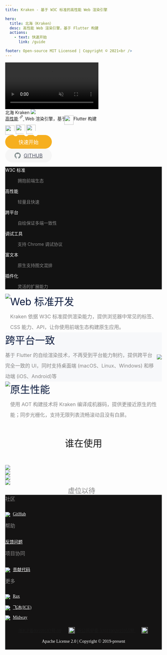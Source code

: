 ```yaml
---
title: Kraken - 基于 W3C 标准的高性能 Web 渲染引擎

hero:
  title: 北海（Kraken）
  desc: 高性能 Web 渲染引擎，基于 Flutter 构建
  actions:
    - text: 快速开始
      link: /guide

footer: Open-source MIT Licensed | Copyright © 2021<br />
---
```


<div class="homepage-root">
  <div>
    <video class="homepage-img" muted autoplay loop="loop" align="center"  >
      <source src="//kraken.oss-cn-hangzhou.aliyuncs.com/videos/header_animation.mp4" type="video/mp4">
    </video>
  </div>
  <div style="max-width: 1180px;position: relative;z-index: 2">
    <div class="homepage-title">
      北海 
      <span class="english-title">Kraken</span>
      <img class="say-kraken" id="sayKraken-img" src="https://gw.alicdn.com/imgextra/i2/O1CN01zo63hr20qhv3lUoOq_!!6000000006901-55-tps-200-200.svg" /><audio src="https://kraken.oss-cn-hangzhou.aliyuncs.com/data/kraken.mp3" style="display:none" id="sayKraken"></audio>
    </div>
    <div class="homepage-subtitle" >
      <a href="/guide/performance"><span class="performance" style="cursor: pointer; margin-right: 3px;">高性能<svg t="1649675554506" class="icon" viewBox="0 0 1024 1024" version="1.1" xmlns="http://www.w3.org/2000/svg" p-id="1255" width="200" height="200" style="width: 15px;height: 15px;color: inherit;fill: currentColor;position: relative;top: -4px;left: 2px;"><path d="M618.24 439.381333a152.746667 152.746667 0 0 1 0 216l-135.893333 135.893334a163.370667 163.370667 0 1 1-231.04-231.04l66.922666-66.944 45.269334 45.269333-66.944 66.944a99.370667 99.370667 0 1 0 140.522666 140.522667l135.893334-135.893334a88.746667 88.746667 0 0 0 0-125.482666z m182.528-197.589333a163.370667 163.370667 0 0 1 0 231.04L733.866667 539.776l-45.269334-45.248 66.944-66.944a99.370667 99.370667 0 1 0-140.522666-140.522667l-135.893334 135.893334a88.746667 88.746667 0 0 0 0 125.482666l-45.269333 45.269334a152.746667 152.746667 0 0 1 0-216l135.893333-135.893334a163.370667 163.370667 0 0 1 231.04 0z" p-id="1256"></path></svg> </span></a> Web 渲染引擎，基于 <img class="flutter-icon" style="vertical-align: top;width: 30px;margin-left: -10px;" src="https://img.alicdn.com/imgextra/i1/O1CN01OWUwTg1eqmRBC63cj_!!6000000003923-2-tps-411-415.png" />Flutter 构建
    </div>
    <div class="support-frame" >
      <a style="position: relative" href="/guide/development/vue">
        <img src="https://img.alicdn.com/imgextra/i3/O1CN01T9AuFb1FN8UAnGUfz_!!6000000000474-2-tps-400-400.png" style="position: relative; top: 2px;" width=30 />
        <img src="https://gw.alicdn.com/tfs/TB15rQzexD1gK0jSZFsXXbldVXa-200-200.svg" style="width: 15px;right: -8px;position: absolute;bottom: -4px;border: 1px solid #fff;border-radius: 14px;background-color: #fff;">
      </a>
      <a style="position: relative" href="/guide/development/react">
        <img src="https://img.alicdn.com/imgextra/i3/O1CN01yyy6gs1TZs7V0ZfgW_!!6000000002397-2-tps-169-150.png" width=30 />
        <img src="https://gw.alicdn.com/tfs/TB15rQzexD1gK0jSZFsXXbldVXa-200-200.svg" style="width: 15px;right: -8px;position: absolute;bottom: -4px;border: 1px solid #fff;border-radius: 14px;background-color: #fff;">
      </a>
      <a style="position: relative" href="/guide/development/rax">
        <img src="https://img.alicdn.com/imgextra/i3/O1CN01KgGBlg1Y2xfB9wnnJ_!!6000000003002-2-tps-325-289.png" width=30 />
        <img src="https://gw.alicdn.com/tfs/TB15rQzexD1gK0jSZFsXXbldVXa-200-200.svg" style="width: 15px;right: -8px;position: absolute;bottom: -4px;border: 1px solid #fff;border-radius: 14px;background-color: #fff;">
      </a>
    </div>
    <div class="quick-start" >
      <a class="quick-start-btn" href="/guide" >
        <button style="width: 150px;margin-right: 20px;color: #fff;background: #F6AF1F;height: 44px;font-size: 16px;border: 1px solid #F6AF1F;border-radius: 22px;box-sizing: border-box;cursor: pointer;outline: none;" >快速开始</button>
      </a>
      <div class="github-btn" >
        <a rel="noopener" href="https://github.com/openkraken/kraken" >
          <div class="github-btn-content" style="display: flex;justify-content: center;align-items: center;line-height:20px;color:#4d5164;width: 150px;margin-right: 0;height: 44px;font-size: 16px;background-color:#f6f6f6;border-color:rgb(246, 246, 246);border-radius: 22px;box-sizing: border-box;cursor: pointer;outline: none;" >
            <svg style="vertical-align:top; width: 20px;margin-right: 10px" aria-labelledby="simpleicons-github-dark-icon" lang="" role="img" viewBox="0 0 24 24" xmlns="http://www.w3.org/2000/svg"><title id="simpleicons-github-dark-icon" lang="en">GitHub Dark icon</title><path fill="#7F8C8D" d="M12 .297c-6.63 0-12 5.373-12 12 0 5.303 3.438 9.8 8.205 11.385.6.113.82-.258.82-.577 0-.285-.01-1.04-.015-2.04-3.338.724-4.042-1.61-4.042-1.61C4.422 18.07 3.633 17.7 3.633 17.7c-1.087-.744.084-.729.084-.729 1.205.084 1.838 1.236 1.838 1.236 1.07 1.835 2.809 1.305 3.495.998.108-.776.417-1.305.76-1.605-2.665-.3-5.466-1.332-5.466-5.93 0-1.31.465-2.38 1.235-3.22-.135-.303-.54-1.523.105-3.176 0 0 1.005-.322 3.3 1.23.96-.267 1.98-.399 3-.405 1.02.006 2.04.138 3 .405 2.28-1.552 3.285-1.23 3.285-1.23.645 1.653.24 2.873.12 3.176.765.84 1.23 1.91 1.23 3.22 0 4.61-2.805 5.625-5.475 5.92.42.36.81 1.096.81 2.22 0 1.606-.015 2.896-.015 3.286 0 .315.21.69.825.57C20.565 22.092 24 17.592 24 12.297c0-6.627-5.373-12-12-12"></path></svg>
            GITHUB
          </div>
        </a>
      </div>
    </div>
  </div>
</div>

<div style="background-color: #121212">
  <div class="__dumi-default-layout-features"><dl style="background-image: url(&quot;https://img.alicdn.com/imgextra/i1/O1CN012OrzRG1pPioDlcQaW_!!6000000005353-2-tps-56-50.png&quot;);"><dt style="color: #FFF">W3C 标准</dt><dd><div class="markdown"><p style="color: #FFF;opacity:.5;">拥抱前端生态</p></div></dd></dl><dl style="background-image: url(&quot;https://img.alicdn.com/imgextra/i3/O1CN01mx2JdY1pW8Lv73Q8h_!!6000000005367-2-tps-55-61.png&quot;);"><dt style="color: #FFF">高性能</dt><dd><div class="markdown"><p style="color: #FFF;opacity:.5;">轻量且快速</p></div></dd></dl><dl style="background-image: url(&quot;https://img.alicdn.com/imgextra/i1/O1CN01H91jck262DxHKaNiT_!!6000000007603-2-tps-60-48.png&quot;);"><dt style="color: #FFF">跨平台</dt><dd><div class="markdown"><p style="color: #FFF;opacity:.5;">自绘保证多端一致性</p></div></dd></dl><dl style="background-image: url(&quot;https://img.alicdn.com/imgextra/i1/O1CN01iAlAFw1SBJBEjn328_!!6000000002208-2-tps-56-56.png&quot;);"><dt style="color: #FFF">调试工具</dt><dd><div class="markdown"><p style="color: #FFF;opacity:.5;">支持 Chrome 调试协议</p></div></dd></dl><dl style="background-image: url(&quot;https://img.alicdn.com/imgextra/i3/O1CN01VbINwS1v3B0Sh9J1L_!!6000000006116-2-tps-52-52.png&quot;);"><dt style="color: #FFF">富文本</dt><dd><div class="markdown"><p style="color: #FFF;opacity:.5;">原生支持图文混排</p></div></dd></dl><dl style="background-image: url(&quot;https://img.alicdn.com/imgextra/i1/O1CN01bL1bUW1oVO5k7Sp9m_!!6000000005230-2-tps-54-55.png&quot;);"><dt style="color: #FFF">插件化</dt><dd><div class="markdown"><p style="color: #FFF;opacity:.5;">灵活的扩展能力</p></div></dd></dl></div>
</div>

<div>
  <div style="display:flex;flex-direction:row;max-width:1180px;width:100%;margin:0 auto;position:relative">
    <img class="introduction-img" src="https://gw.alicdn.com/tfs/TB1vosisbY1gK0jSZTEXXXDQVXa-1180-920.png" style="display:block;max-width:50%">
    <div class="introduction-infos">
      <div style="color:#0b1b3e;font-size:32px;margin:0 0 10px">Web 标准开发</div>
      <div style="line-height:34px;font-size:16px;color:#868686">Kraken 依据 W3C 标准提供渲染能力，提供浏览器中常见的标签、CSS 能力、API，让你使用前端生态构建原生应用。</div>
    </div>
  </div>
</div>

<div style="background-color:#f7f8fa">
  <div style="display:flex;flex-direction:row;max-width:1180px;width:100%;margin:0 auto;position:relative;align-items: center;">
    <div class="introduction-infos">
      <div style="color:#0b1b3e;font-size:32px;margin:0 0 10px">跨平台一致</div>
      <div style="line-height:34px;font-size:16px;color:#868686">基于 Flutter 的自绘渲染技术，不再受到平台能力制约，提供跨平台完全一致的 UI，同时支持桌面端 (macOS、Linux、Windows) 和移动端 (iOS、Android)等</div>
    </div>
    <img class="introduction-img" src="https://gw.alicdn.com/tfs/TB1oTMisoY1gK0jSZFCXXcwqXXa-1180-888.png" style="display:block;max-width:50%">
  </div>
</div>

<div>
  <div style="display:flex;flex-direction:row;max-width:1180px;width:100%;margin:0 auto;position:relative">
    <img class="introduction-img" src="https://gw.alicdn.com/tfs/TB1VwpWsq61gK0jSZFlXXXDKFXa-1180-888.png" style="display:block;max-width:50%">
    <div class="introduction-infos">
      <div style="color:#0b1b3e;font-size:32px;margin:0 0 10px">原生性能</div>
      <div style="line-height:34px;font-size:16px;color:#868686">使用 AOT 构建技术将 Kraken 编译成机器码，提供更接近原生的性能；同步光栅化，支持无限列表流畅滚动且没有白屏。</div>
    </div>
  </div>
</div>

<div class="sponsors-container">
  <div style="display:flex;flex-direction:row;max-width:1180px;width:100%;margin:0 auto;position:relative">
    <div style="font-size: 1.875rem;font-weight: 500;margin: 50px auto;">谁在使用</div>
  </div>
  <div class="sponsors-list" >
      <div class="sponsors">
        <img src="//gw.alicdn.com/tfs/TB11_n_fq67gK0jSZFHXXa9jVXa-1280-533.png_200x200.jpg" />
      </div>
      <div class="sponsors">
        <img src="//img.alicdn.com/imgextra/i1/O1CN01Tn1UyG1KgRB77QBoQ_!!6000000001193-2-tps-993-210.png" />
      </div>
      <div class="sponsors">
        <img src="//gw.alicdn.com/tfs/TB1LW.Xfvb2gK0jSZK9XXaEgFXa-190-27.png" />
      </div>
      <div class="sponsors">
        <img src="//img.alicdn.com/imgextra/i3/O1CN01wwEQZz1xrfuVHbvwZ_!!6000000006497-2-tps-1025-338.png" />
      </div>
      <div class="sponsors">
        <div style="width: 100px;font-size: 22px;margin: 0px auto;color: rgb(134, 134, 134);">虚位以待</div>
      </div>
  </div>
</div>

<div class="footer-container" style="padding-bottom: 18px;background-color: #141313;color: #fff;font-size: 14px;font-family: PingFangSC-Regular;">
  <div class="footer-wrapper" >
    <div class="footer-block-content">
      <div style="font-size: 16px;opacity: .5;">社区</div>
      <div style="margin-top: 30px;">
        <ul style="list-style-type: none;padding: 0;margin:0;">
          <li style="width: 200px;margin-bottom: 15px;">
            <img src="//gw.alicdn.com/tfs/TB1H5bLeaL7gK0jSZFBXXXZZpXa-78-78.jpg" style="vertical-align: middle; margin-right: 5px; max-width: 16px; max-height: 16px;">
            <a style="color:#ffffff;" target="_blank" href="//github.com/openkraken/kraken"> GitHub </a>
          </li>
        </ul>
      </div>
    </div>
    <div class="footer-block-content" >
      <div style="font-size: 16px;opacity: .5;">帮助</div>
      <div style="margin-top: 30px;">
        <ul style="list-style-type: none;padding: 0;margin:0;">
          <li style="width: 200px;margin-bottom: 15px;">
            <a style="color:#ffffff;" target="_blank" href="//github.com/openkraken/kraken/issues/new?assignees=&labels=bug&template=bug_report.md"> 反馈问题 </a>
          </li>
        </ul>
      </div>
    </div>
    <div class="footer-block-content">
      <div style="font-size: 16px;opacity: .5;">项目协同</div>
        <div style="margin-top: 30px;">
          <ul style="list-style-type: none;padding: 0;margin:0;">
            <li style="width: 200px;margin-bottom: 15px;">
              <img src="//gw.alicdn.com/tfs/TB1H5bLeaL7gK0jSZFBXXXZZpXa-78-78.jpg" style="vertical-align: middle; margin-right: 5px; max-width: 16px; max-height: 16px;">
              <a style="color:#ffffff;" href="/guide/contribute/environment">  贡献代码 </a>
            </li>
          </ul>
        </div>
      </div>
      <div class="footer-block-content">
        <div style="font-size: 16px;opacity: .5;">更多</div>
        <div style="margin-top: 30px;">
          <ul style="list-style-type: none;padding: 0;margin:0;">
            <li style="width: 200px;margin-bottom: 15px;">
              <img src="//gw.alicdn.com/tfs/TB1oBQrXKT2gK0jSZFvXXXnFXXa-152-148.png" style="vertical-align: middle; margin-right: 5px; max-width: 16px; max-height: 16px;">
              <a style="color:#ffffff;" target="_blank" href="//rax.js.org/"> Rax </a>
            </li>
            <li style="width: 200px;margin-bottom: 15px;">
              <img src="//img.alicdn.com/tps/TB1kBU7NpXXXXXLXXXXXXXXXXXX-160-160.png" style="vertical-align: middle; margin-right: 5px; max-width: 16px; max-height: 16px;">
              <a style="color:#ffffff;" target="_blank" href="//ice.work/"> 飞冰(ICE) </a>
            </li>
            <li style="width: 200px;margin-bottom: 15px;">
              <img src="//img.alicdn.com/tfs/TB1k4.laW6qK1RjSZFmXXX0PFXa-237-237.png" style="vertical-align: middle; margin-right: 5px; max-width: 16px; max-height: 16px;">
              <a style="color:#ffffff;" target="_blank" href="//www.midwayjs.org/"> Midway </a>
            </li>
          </ul>
        </div>
      </div>
    </div>
    <div style="display:flex;margin-top: 18px">
      <div style="margin: 0px auto; padding: 0 40px; text-align: center;">
        <a target="_blank" rel="noopener noreferrer" href="http://beian.miit.gov.cn/">浙ICP备09109183号-99</a>
        <a target="_blank" rel="noopener noreferrer" href="http://www.beian.gov.cn/portal/registerSystemInfo?recordcode=33011002015955">
          <img style="margin-left: 20px; margin-right: 3px; position: relative; top: 4px; width: 20px;" src="https://gw.alicdn.com/imgextra/i1/O1CN01YKr8hx1ieC395Z2qm_!!6000000004437-2-tps-20-20.png" />
          浙公网安备 33011002015955号
        </a>
        <a target="_blank" rel="noopener noreferrer" href="http://idinfo.zjamr.zj.gov.cn/bscx.do?method=lzxx&id=3301843301002004003505">
          <img src="https://gw.alicdn.com/imgextra/i3/O1CN01pVd9gR1OCRjtpvt1t_!!6000000001669-1-tps-65-70.gif" style="margin-left: 20px;margin-right: 3px;position: relative;top: 4px; width: 20px;" />
        </a>
      </div>
    </div>
    <div style="display:flex;margin-top: 18px">
      <div style="margin: 0px auto;">Apache License 2.0 | Copyright © 2019-present</div>
    </div>
  </div>
</div>
